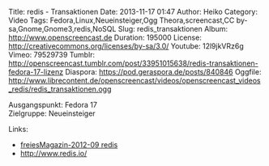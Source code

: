Title: redis - Transaktionen
Date: 2013-11-17 01:47
Author: Heiko
Category: Video
Tags: Fedora,Linux,Neueinsteiger,Ogg Theora,screencast,CC by-sa,Gnome,Gnome3,redis,NoSQL
Slug: redis_transaktionen
Album: http://www.openscreencast.de
Duration: 195000
License: http://creativecommons.org/licenses/by-sa/3.0/
Youtube: 12l9jkVRz6g
Vimeo: 79529739
Tumblr: http://openscreencast.tumblr.com/post/33951015638/redis-transaktionen-fedora-17-lizenz
Diaspora: https://pod.geraspora.de/posts/840846
Oggfile: http://www.librecontent.de/openscreencast/videos/openscreencast_videos_redis/redis_transaktionen.ogg

Ausgangspunkt: Fedora 17  
Zielgruppe: Neueinsteiger  

Links:

  * [freiesMagazin-2012-09 redis](http://www.freiesmagazin.de/mobil/freiesMagazin-2012-09.html#12_09_redis "Link zu freiesMagazin-2012-09" )
  * <http://www.redis.io/>

